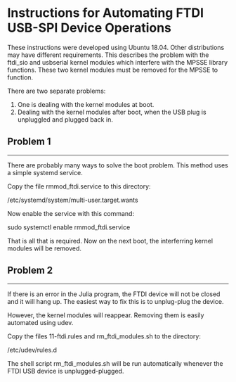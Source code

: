 Instructions for Automating FTDI USB-SPI Device Operations
==========================================================

These instructions were developed using Ubuntu 18.04.
Other distributions may have different requirements.
This describes the problem with the ftdi_sio and usbserial
kernel modules which interfere with the MPSSE library functions.
These two kernel modules must be removed for the MPSSE to function.

There are two separate problems:
1.  One is dealing with the kernel modules at boot.
2.  Dealing with the kernel modules after
boot, when the USB plug is unpluggled and plugged back in.

## Problem 1
---------

There are probably many ways to solve the boot problem.
This method uses a simple systemd service.

Copy the file rmmod_ftdi.service to this directory:

/etc/systemd/system/multi-user.target.wants

Now enable the service with this command:

sudo systemctl enable rmmod_ftdi.service

That is all that is required.  Now on the next boot, the
interferring kernel modules will be removed.

## Problem 2
---------

If there is an error in the Julia program, the FTDI device
will not be closed and it will hang up.  The easiest way
to fix this is to unplug-plug the device.

However, the kernel modules will reappear.  Removing them
is easily automated using udev.

Copy the files 11-ftdi.rules and rm_ftdi_modules.sh
to the directory:

/etc/udev/rules.d

The shell script rm_ftdi_modules.sh will be run automatically
whenever the FTDI USB device is unplugged-plugged.
